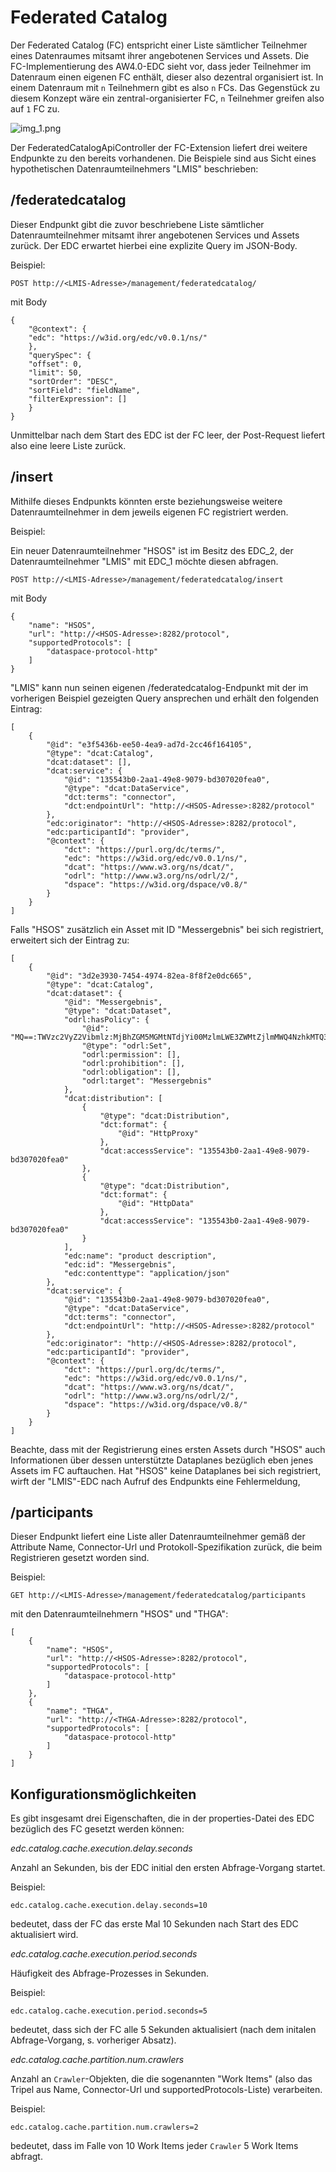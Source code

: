 # Federated Catalog

Der Federated Catalog (FC) entspricht einer Liste sämtlicher Teilnehmer eines Datenraumes mitsamt ihrer angebotenen Services und Assets. Die FC-Implementierung des AW4.0-EDC
sieht vor, dass jeder Teilnehmer im Datenraum einen eigenen FC enthält, dieser also dezentral organisiert ist. In einem Datenraum mit ``n`` Teilnehmern gibt es also
``n`` FCs. Das Gegenstück zu diesem Konzept wäre ein zentral-organisierter FC, ``n`` Teilnehmer greifen also auf ``1`` FC zu.

![img_1.png](fc.png)

Der FederatedCatalogApiController der FC-Extension liefert drei weitere Endpunkte zu den bereits vorhandenen. Die Beispiele sind aus Sicht eines hypothetischen Datenraumteilnehmers "LMIS" beschrieben:

## /federatedcatalog

Dieser Endpunkt gibt die zuvor beschriebene Liste sämtlicher Datenraumteilnehmer mitsamt ihrer angebotenen Services und Assets zurück. Der EDC erwartet hierbei eine explizite Query im JSON-Body.

Beispiel:

````
POST http://<LMIS-Adresse>/management/federatedcatalog/
````
mit Body
````
{
    "@context": {
    "edc": "https://w3id.org/edc/v0.0.1/ns/"
    },
    "querySpec": {
    "offset": 0,
    "limit": 50,
    "sortOrder": "DESC",
    "sortField": "fieldName",
    "filterExpression": []
    }
}
````
Unmittelbar nach dem Start des EDC ist der FC leer, der Post-Request liefert also eine leere Liste zurück.
## /insert

Mithilfe dieses Endpunkts könnten erste beziehungsweise weitere Datenraumteilnehmer in dem jeweils eigenen FC registriert werden.

Beispiel:

Ein neuer Datenraumteilnehmer "HSOS" ist im Besitz des EDC_2, der Datenraumteilnehmer "LMIS" mit EDC_1 möchte diesen abfragen.


````
POST http://<LMIS-Adresse>/management/federatedcatalog/insert
````
mit Body

````
{
    "name": "HSOS",
    "url": "http://<HSOS-Adresse>:8282/protocol",
    "supportedProtocols": [
        "dataspace-protocol-http"
    ]
}
````

"LMIS" kann nun seinen eigenen /federatedcatalog-Endpunkt mit der im vorherigen Beispiel gezeigten Query ansprechen und erhält den folgenden Eintrag:

````
[
    {
        "@id": "e3f5436b-ee50-4ea9-ad7d-2cc46f164105",
        "@type": "dcat:Catalog",
        "dcat:dataset": [],
        "dcat:service": {
            "@id": "135543b0-2aa1-49e8-9079-bd307020fea0",
            "@type": "dcat:DataService",
            "dct:terms": "connector",
            "dct:endpointUrl": "http://<HSOS-Adresse>:8282/protocol"
        },
        "edc:originator": "http://<HSOS-Adresse>:8282/protocol",
        "edc:participantId": "provider",
        "@context": {
            "dct": "https://purl.org/dc/terms/",
            "edc": "https://w3id.org/edc/v0.0.1/ns/",
            "dcat": "https://www.w3.org/ns/dcat/",
            "odrl": "http://www.w3.org/ns/odrl/2/",
            "dspace": "https://w3id.org/dspace/v0.8/"
        }
    }
]
````

Falls "HSOS" zusätzlich ein Asset mit ID "Messergebnis" bei sich registriert, erweitert sich der Eintrag zu:

````
[
    {
        "@id": "3d2e3930-7454-4974-82ea-8f8f2e0dc665",
        "@type": "dcat:Catalog",
        "dcat:dataset": {
            "@id": "Messergebnis",
            "@type": "dcat:Dataset",
            "odrl:hasPolicy": {
                "@id": "MQ==:TWVzc2VyZ2Vibmlz:MjBhZGM5MGMtNTdjYi00MzlmLWE3ZWMtZjlmMWQ4NzhkMTQ3",
                "@type": "odrl:Set",
                "odrl:permission": [],
                "odrl:prohibition": [],
                "odrl:obligation": [],
                "odrl:target": "Messergebnis"
            },
            "dcat:distribution": [
                {
                    "@type": "dcat:Distribution",
                    "dct:format": {
                        "@id": "HttpProxy"
                    },
                    "dcat:accessService": "135543b0-2aa1-49e8-9079-bd307020fea0"
                },
                {
                    "@type": "dcat:Distribution",
                    "dct:format": {
                        "@id": "HttpData"
                    },
                    "dcat:accessService": "135543b0-2aa1-49e8-9079-bd307020fea0"
                }
            ],
            "edc:name": "product description",
            "edc:id": "Messergebnis",
            "edc:contenttype": "application/json"
        },
        "dcat:service": {
            "@id": "135543b0-2aa1-49e8-9079-bd307020fea0",
            "@type": "dcat:DataService",
            "dct:terms": "connector",
            "dct:endpointUrl": "http://<HSOS-Adresse>:8282/protocol"
        },
        "edc:originator": "http://<HSOS-Adresse>:8282/protocol",
        "edc:participantId": "provider",
        "@context": {
            "dct": "https://purl.org/dc/terms/",
            "edc": "https://w3id.org/edc/v0.0.1/ns/",
            "dcat": "https://www.w3.org/ns/dcat/",
            "odrl": "http://www.w3.org/ns/odrl/2/",
            "dspace": "https://w3id.org/dspace/v0.8/"
        }
    }
]
````
Beachte, dass mit der Registrierung eines ersten Assets durch "HSOS" auch Informationen über dessen unterstützte Dataplanes bezüglich eben jenes Assets im FC auftauchen. Hat "HSOS" keine Dataplanes bei sich registriert, wirft der "LMIS"-EDC nach Aufruf des Endpunkts eine Fehlermeldung,
## /participants

Dieser Endpunkt liefert eine Liste aller Datenraumteilnehmer gemäß der Attribute Name, Connector-Url und Protokoll-Spezifikation zurück, die beim Registrieren gesetzt worden sind.

Beispiel:

````
GET http://<LMIS-Adresse>/management/federatedcatalog/participants
````
mit den Datenraumteilnehmern "HSOS" und "THGA":

````
[
    {
        "name": "HSOS",
        "url": "http://<HSOS-Adresse>:8282/protocol",
        "supportedProtocols": [
            "dataspace-protocol-http"
        ]
    },
    {
        "name": "THGA",
        "url": "http://<THGA-Adresse>:8282/protocol",
        "supportedProtocols": [
            "dataspace-protocol-http"
        ]
    }
]
````

## Konfigurationsmöglichkeiten

Es gibt insgesamt drei Eigenschaften, die in der properties-Datei des EDC bezüglich des FC gesetzt werden können:

*edc.catalog.cache.execution.delay.seconds*

Anzahl an Sekunden, bis der EDC initial den ersten Abfrage-Vorgang startet.

Beispiel:

````
edc.catalog.cache.execution.delay.seconds=10
````

bedeutet, dass der FC das erste Mal 10 Sekunden nach Start des EDC aktualisiert wird.

*edc.catalog.cache.execution.period.seconds*

Häufigkeit des Abfrage-Prozesses in Sekunden.

Beispiel:
````
edc.catalog.cache.execution.period.seconds=5
````
bedeutet, dass sich der FC alle 5 Sekunden aktualisiert (nach dem initalen Abfrage-Vorgang, s. vorheriger Absatz).

*edc.catalog.cache.partition.num.crawlers*

Anzahl an ``Crawler``-Objekten, die die sogenannten "Work Items" (also das Tripel aus Name, Connector-Url und supportedProtocols-Liste) verarbeiten.

Beispiel:
````
edc.catalog.cache.partition.num.crawlers=2
````
bedeutet, dass im Falle von 10 Work Items jeder ``Crawler`` 5 Work Items abfragt.
